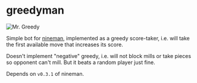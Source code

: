 # greedyman

![Mr. Greedy](https://www.mrmen.com/wp-content/uploads/2016/06/mrgreedy-512-1.jpg)

Simple bot for [nineman](https://github.com/UsAndRufus/nineman), implemented as a greedy score-taker, i.e. will take the first available move that increases its score.

Doesn't implement "negative" greedy, i.e. will not block mills or take pieces so opponent can't mill. But it beats a random player just fine.

Depends on `v0.3.1` of nineman.
